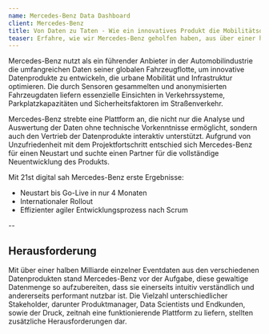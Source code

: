 ```yaml
---
name: Mercedes-Benz Data Dashboard
client: Mercedes-Benz
title: Von Daten zu Taten - Wie ein innovatives Produkt die Mobilitätsoptimierung für Städte und Länder erleichtert
teaser: Erfahre, wie wir Mercedes-Benz geholfen haben, aus über einer halben Milliarde Fahrzeugdaten ein digitales Produkt zu erschaffen, das urbane Mobilität und Infrastrukturen weltweit verbessert.
---
```


Mercedes-Benz nutzt als ein führender Anbieter in der Automobilindustrie die umfangreichen Daten seiner globalen Fahrzeugflotte, um innovative Datenprodukte zu entwickeln, die urbane Mobilität und Infrastruktur optimieren. Die durch Sensoren gesammelten und anonymisierten Fahrzeugdaten liefern essenzielle Einsichten in Verkehrssysteme, Parkplatzkapazitäten und Sicherheitsfaktoren im Straßenverkehr.

Mercedes-Benz strebte eine Plattform an, die nicht nur die Analyse und Auswertung der Daten ohne technische Vorkenntnisse ermöglicht, sondern auch den Vertrieb der Datenprodukte interaktiv unterstützt. Aufgrund von Unzufriedenheit mit dem Projektfortschritt entschied sich Mercedes-Benz für einen Neustart und suchte einen Partner für die vollständige Neuentwicklung des Produkts.

Mit 21st digital sah Mercedes-Benz erste Ergebnisse:

- Neustart bis Go-Live in nur 4 Monaten
- Internationaler Rollout
- Effizienter agiler Entwicklungsprozess nach Scrum

--

## Herausforderung

Mit über einer halben Milliarde einzelner Eventdaten aus den verschiedenen Datenprodukten stand Mercedes-Benz vor der Aufgabe, diese gewaltige Datenmenge so aufzubereiten, dass sie einerseits intuitiv verständlich und andererseits performant nutzbar ist. Die Vielzahl unterschiedlicher Stakeholder, darunter Produktmanager, Data Scientists und Endkunden, sowie der Druck, zeitnah eine funktionierende Plattform zu liefern, stellten zusätzliche Herausforderungen dar.
